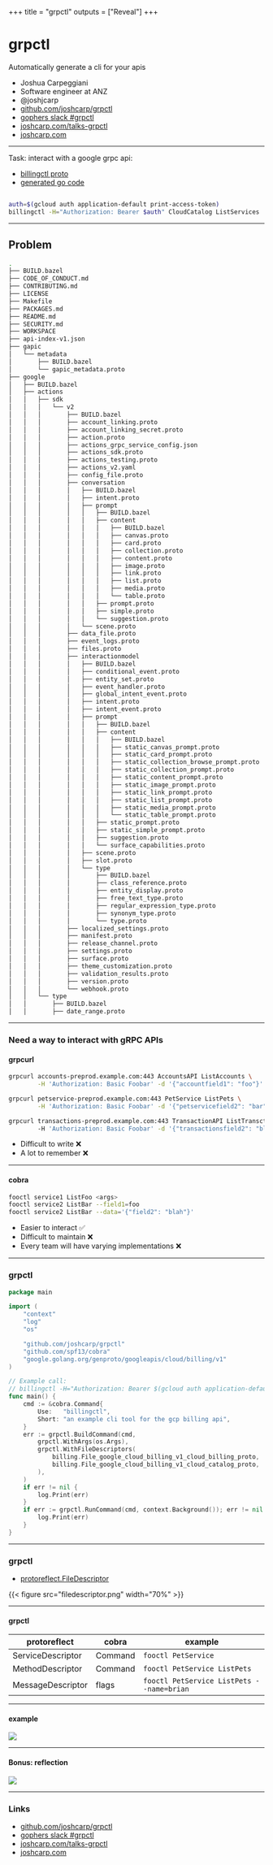 +++
title = "grpctl"
outputs = ["Reveal"]
+++

# grpctl

Automatically generate a cli for your apis

- Joshua Carpeggiani
- Software engineer at ANZ
- @joshjcarp
- [github.com/joshcarp/grpctl](https://github.com/joshcarp/grpctl)
- [gophers slack #grpctl](https://gophers.slack.com/archives/C02CAH9NP7H)
- [joshcarp.com/talks-grpctl](https://joshcarp.com/talks-grpctl)
- [joshcarp.com](https://joshcarp.com)


---

Task: interact with a google grpc api: 
- [billingctl proto](https://github.com/googleapis/googleapis/blob/master/google/cloud/billing/v1/cloud_billing.proto#L34)
- [generated go code](https://github.com/googleapis/go-genproto/blob/main/googleapis/cloud/billing/v1/cloud_catalog.pb.go)


```bash

auth=$(gcloud auth application-default print-access-token)
billingctl -H="Authorization: Bearer $auth" CloudCatalog ListServices

```

---

## Problem

```bash
.
├── BUILD.bazel
├── CODE_OF_CONDUCT.md
├── CONTRIBUTING.md
├── LICENSE
├── Makefile
├── PACKAGES.md
├── README.md
├── SECURITY.md
├── WORKSPACE
├── api-index-v1.json
├── gapic
│   └── metadata
│       ├── BUILD.bazel
│       └── gapic_metadata.proto
├── google
│   ├── BUILD.bazel
│   ├── actions
│   │   ├── sdk
│   │   │   └── v2
│   │   │       ├── BUILD.bazel
│   │   │       ├── account_linking.proto
│   │   │       ├── account_linking_secret.proto
│   │   │       ├── action.proto
│   │   │       ├── actions_grpc_service_config.json
│   │   │       ├── actions_sdk.proto
│   │   │       ├── actions_testing.proto
│   │   │       ├── actions_v2.yaml
│   │   │       ├── config_file.proto
│   │   │       ├── conversation
│   │   │       │   ├── BUILD.bazel
│   │   │       │   ├── intent.proto
│   │   │       │   ├── prompt
│   │   │       │   │   ├── BUILD.bazel
│   │   │       │   │   ├── content
│   │   │       │   │   │   ├── BUILD.bazel
│   │   │       │   │   │   ├── canvas.proto
│   │   │       │   │   │   ├── card.proto
│   │   │       │   │   │   ├── collection.proto
│   │   │       │   │   │   ├── content.proto
│   │   │       │   │   │   ├── image.proto
│   │   │       │   │   │   ├── link.proto
│   │   │       │   │   │   ├── list.proto
│   │   │       │   │   │   ├── media.proto
│   │   │       │   │   │   └── table.proto
│   │   │       │   │   ├── prompt.proto
│   │   │       │   │   ├── simple.proto
│   │   │       │   │   └── suggestion.proto
│   │   │       │   └── scene.proto
│   │   │       ├── data_file.proto
│   │   │       ├── event_logs.proto
│   │   │       ├── files.proto
│   │   │       ├── interactionmodel
│   │   │       │   ├── BUILD.bazel
│   │   │       │   ├── conditional_event.proto
│   │   │       │   ├── entity_set.proto
│   │   │       │   ├── event_handler.proto
│   │   │       │   ├── global_intent_event.proto
│   │   │       │   ├── intent.proto
│   │   │       │   ├── intent_event.proto
│   │   │       │   ├── prompt
│   │   │       │   │   ├── BUILD.bazel
│   │   │       │   │   ├── content
│   │   │       │   │   │   ├── BUILD.bazel
│   │   │       │   │   │   ├── static_canvas_prompt.proto
│   │   │       │   │   │   ├── static_card_prompt.proto
│   │   │       │   │   │   ├── static_collection_browse_prompt.proto
│   │   │       │   │   │   ├── static_collection_prompt.proto
│   │   │       │   │   │   ├── static_content_prompt.proto
│   │   │       │   │   │   ├── static_image_prompt.proto
│   │   │       │   │   │   ├── static_link_prompt.proto
│   │   │       │   │   │   ├── static_list_prompt.proto
│   │   │       │   │   │   ├── static_media_prompt.proto
│   │   │       │   │   │   └── static_table_prompt.proto
│   │   │       │   │   ├── static_prompt.proto
│   │   │       │   │   ├── static_simple_prompt.proto
│   │   │       │   │   ├── suggestion.proto
│   │   │       │   │   └── surface_capabilities.proto
│   │   │       │   ├── scene.proto
│   │   │       │   ├── slot.proto
│   │   │       │   └── type
│   │   │       │       ├── BUILD.bazel
│   │   │       │       ├── class_reference.proto
│   │   │       │       ├── entity_display.proto
│   │   │       │       ├── free_text_type.proto
│   │   │       │       ├── regular_expression_type.proto
│   │   │       │       ├── synonym_type.proto
│   │   │       │       └── type.proto
│   │   │       ├── localized_settings.proto
│   │   │       ├── manifest.proto
│   │   │       ├── release_channel.proto
│   │   │       ├── settings.proto
│   │   │       ├── surface.proto
│   │   │       ├── theme_customization.proto
│   │   │       ├── validation_results.proto
│   │   │       ├── version.proto
│   │   │       └── webhook.proto
│   │   └── type
│   │       ├── BUILD.bazel
│   │       ├── date_range.proto

```

---
### Need a way to interact with gRPC APIs

#### grpcurl

```bash
grpcurl accounts-preprod.example.com:443 AccountsAPI ListAccounts \
        -H 'Authorization: Basic Foobar' -d '{"accountfield1": "foo"}'

grpcurl petservice-preprod.example.com:443 PetService ListPets \
        -H 'Authorization: Basic Foobar' -d '{"petservicefield2": "bar"}'

grpcurl transactions-preprod.example.com:443 TransactionAPI ListTransctions \ 
        -H 'Authorization: Basic Foobar' -d '{"transactionsfield2": "blah"}'
```

- Difficult to write ❌
- A lot to remember ❌

---

#### cobra

```bash
fooctl service1 ListFoo <args>
fooctl service2 ListBar --field1=foo
fooctl service2 ListBar --data='{"field2": "blah"}'
```

- Easier to interact ✅
- Difficult to maintain ❌
- Every team will have varying implementations ❌

--- 

### grpctl

```go
package main

import (
	"context"
	"log"
	"os"

	"github.com/joshcarp/grpctl"
	"github.com/spf13/cobra"
	"google.golang.org/genproto/googleapis/cloud/billing/v1"
)

// Example call:
// billingctl -H="Authorization: Bearer $(gcloud auth application-default print-access-token)" CloudBilling ListBillingAccounts.
func main() {
	cmd := &cobra.Command{
		Use:   "billingctl",
		Short: "an example cli tool for the gcp billing api",
	}
	err := grpctl.BuildCommand(cmd,
		grpctl.WithArgs(os.Args),
		grpctl.WithFileDescriptors(
			billing.File_google_cloud_billing_v1_cloud_billing_proto,
			billing.File_google_cloud_billing_v1_cloud_catalog_proto,
		),
	)
	if err != nil {
		log.Print(err)
	}
	if err := grpctl.RunCommand(cmd, context.Background()); err != nil {
		log.Print(err)
	}
}
```

---

### grpctl

- [protoreflect.FileDescriptor](https://github.com/googleapis/go-genproto/blob/3a66f561d7aa4010d9715ecf4c19b19e81e19f3c/googleapis/cloud/billing/v1/cloud_catalog.pb.go#L1059)

{{< figure src="filedescriptor.png" width="70%" >}}

---
#### grpctl
| protoreflect | cobra | example
| -- | -- | -- |
| ServiceDescriptor| Command | `fooctl PetService`
| MethodDescriptor | Command | `fooctl PetService ListPets`
| MessageDescriptor| flags | `fooctl PetService ListPets --name=brian`
    
---

#### example

![](https://raw.githubusercontent.com/joshcarp/grpctl/main/examplectl.gif)

---

#### Bonus: reflection

![](https://raw.githubusercontent.com/joshcarp/grpctl/main/grpctl.svg)

--- 

### Links

- [github.com/joshcarp/grpctl](https://github.com/joshcarp/grpctl)
- [gophers slack #grpctl](https://gophers.slack.com/archives/C02CAH9NP7H)
- [joshcarp.com/talks-grpctl](https://joshcarp.com/talks-grpctl)
- [joshcarp.com](https://joshcarp.com)
